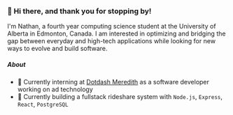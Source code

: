 ### 👋 Hi there, and thank you for stopping by!

I'm Nathan, a fourth year computing science student at the University of Alberta in Edmonton, Canada.  I am interested in optimizing and bridging the gap between everyday and high-tech applications while looking for new ways to evolve and build software.  

##### About

* 🏢 Currently interning at [Dotdash Meredith](https://www.dotdashmeredith.com) as a software developer working on ad technology
* 🚙 Currently building a fullstack rideshare system with `Node.js`, `Express`, `React`, `PostgreSQL`

<!--
**nathanlytang/nathanlytang** is a ✨ _special_ ✨ repository because its `README.md` (this file) appears on your GitHub profile.

Here are some ideas to get you started:

- 🔭 I’m currently working on ...
- 🌱 I’m currently learning ...
- 👯 I’m looking to collaborate on ...
- 🤔 I’m looking for help with ...
- 💬 Ask me about ...
- 📫 How to reach me: ...
- 😄 Pronouns: ...
- ⚡ Fun fact: ...
-->
